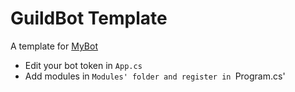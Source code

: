 # GuildBot Template
A template for [MyBot](https://github.com/Chianne1025/QQChannelFramework)

- Edit your bot token in `App.cs`
- Add modules in `Modules' folder and register in `Program.cs'
